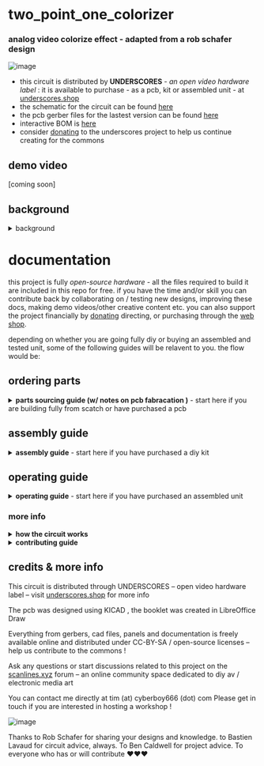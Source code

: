 # two_point_one_colorizer

### analog video colorize effect - adapted from a rob schafer design

![image](https://github.com/cyberboy666/two_point_one_colorizer/assets/12017938/ffae2b35-1f56-47dd-83ee-26dffeca677c)


- this circuit is distributed by __UNDERSCORES__ - _an open video hardware label_ : it is available to purchase - as a pcb, kit or assembled unit - at [underscores.shop](https://underscores.shop/two_point_one_colorizer/)
- the schematic for the circuit can be found [here](/hardware/schematic.pdf)
- the pcb gerber files for the lastest version can be found [here](/hardware/gerber_latest.zip)
- interactive BOM is [here](https://htmlpreview.github.io/?https://github.com/cyberboy666/two_point_one_colorizer/blob/main/hardware/bom/ibom.html)
- consider [donating](https://opencollective.com/underscores) to the underscores project to help us continue creating for the commons


## demo video

[coming soon]

## background

<details>
<summary>background</summary>

Rob Schafer designed the original version of this circuit and shared it online in 2020.

It was updated and adapted to pcb by cyberboy666 as open-source hardware with help from the scanlines community – changes included adding PAL, extra color controls and switching to parts that are cheaper & more available


![image](https://github.com/cyberboy666/two_point_one_colorizer/assets/12017938/487781f6-4cfa-4442-a262-60ebcf4f12f8)

![image](https://github.com/cyberboy666/two_point_one_colorizer/assets/12017938/95386038-859a-4ae0-a746-dd1c19154abb)

![image](https://github.com/cyberboy666/two_point_one_colorizer/assets/12017938/cfd53371-35f0-46f7-9297-63e91f32648a)

![image](https://github.com/cyberboy666/two_point_one_colorizer/assets/12017938/c4e92b32-1fa1-4d95-ab29-7cb77ea7c0c6)

robs original circuit,  effect shown and the schematic here 

</details>
  
# documentation

this project is fully _open-source hardware_ - all the files required to build it are included in this repo for free. if you have the time and/or skill you can contribute back by collaborating on / testing new designs, improving these docs, making demo videos/other creative content etc. you can also support the project financially by [donating](https://opencollective.com/underscores) directing, or purchasing through the [web shop](https://underscores.shop).

depending on whether you are going fully diy or buying an assembled and tested unit, some of the following guides will be relavent to you. the flow would be:

## ordering parts

<details><summary><b>parts sourcing guide (w/ notes on pcb fabracation )</b> - start here if you are building fully from scatch or have purchased a pcb</summary>
  

i try to source all the parts i can from either:
- [tayda](https://www.taydaelectronics.com/) ; cheaper for common parts like resistors etc, also good for mechanical parts like switches and buttons
- [mouser](https://www.mouser.de/) ; has lots more options, speciality video ic's, can sometimes cost more (free shipping on orders over 50euros)
- other ; ocationally there will be parts which will need to be sourced elsewhere - usaully either aliexpress, ebay or amazon etc...

take a look at the [full_bom](/hardware/bom/full_bom.csv) for this project to see where i am sourcing each part from

## import into tayda

- go to the [tayda quick order](https://www.taydaelectronics.com/quick-order/) and in bottom corner choose _add from file_
- select the file [tayda_bom.csv](./hardware/bom/tayda_bom.csv) in the BOM folder (you will have to download it first or clone this repo)
- after importing select _add to cart_
- __NOTE:__ the minimum value for resistors is 10, so you may need to modify these values to add to cart (or if they are already modified here you will need to see the  full_bom for actual part QTY) 

- OPTIONAL: it is a good idea to add some dip-ic sockets and 2.54pin headers/sockets to your tayda order if you dont have them around already
  
## import into mouser

- go to [mouser bom tool](https://nz.mouser.com/Bom/) and click _upload spreadsheet_
- select the file [mouser_bom.csv](./hardware/bom/mouser_bom.csv) in this folder (you will have to download it first or clone this repo), then _upload my spreadsheet_ and _next_
- ensure that __Mouser Part Number__ is selected in the dropdown above the first row, then _next_, _process_
- if everything looks correct can now put _add to basket_

# ordering pcbs

you can support this project by buying individual pcbs from the [shop](https://underscores.shop). if you would rather have pcbs fabricated from gerbers directly the file you need is [here](/hardware/gerber_latest.zip)

- i get my pcbs fabricated from [jlcpcb](https://cart.jlcpcb.com/quote) - 5 is the minumum order per design
- upload the zip file with the `add gerber file` button
- the default settings are mostly fine - set the __PCB Qty__ and __PCB Color__ settings (you can check that the file looks correct with pcb veiwer)
- it may be best to combine orders with other pcbs you want to have fab'd since the shipping can cost more than the items - also orginising group buys is a good way to distribute the extra pcbs /costs 
  
i often use jlcpcb because they are reliable, cheap and give you an option of colours. remember though that the cheapest Chinese fab houses are not always the most ethical or environmently friendly - if you can afford it consider supporting local companies. 

  </details>
  
## assembly guide
  
<details><summary><b>assembly guide</b> - start here if you have purchased a diy kit</summary>

## interactive BOM for build guiding

follow this link to view the [interactive BOM](https://htmlpreview.github.io/?https://github.com/cyberboy666/two_point_one_colorizer/blob/main/hardware/bom/ibom.html)

## general solder advice

- remember to heat pad first (2-3seconds), then add solder, then continue to heat (1-2seconds)

- Checkout the web-comic [soldering is easy](https://mightyohm.com/files/soldercomic/FullSolderComic_EN.pdf) for more soldering advice

## general order of assembly

- in general while assembling i start placing resistors and capacitors first. placing 5 - 10 components at a time and then flipping the board to solder them and trim the legs etc.
- next i would do diodes, transistors and ic's - taking care that these are placed in the right direction (using a ic socket can be useful)
- finally i place the interface parts - rca jacks, power jack, pots and switches - make sure these have lots of solder on for structural stablity

</details>

## operating guide
  
<details><summary><b>operating guide</b> - start here if you have purchased an assembled unit</summary>

![image](https://github.com/cyberboy666/two_point_one_colorizer/assets/12017938/c2b44c88-30a7-4285-913b-d15ae0f76040)

To set up using the circuit plug an active video source into composite video input and a display into composite video output (test input/outputs by toggling signal bypass switch first to ensure they are working as expected)

Next plug in a 5v center-positive power supply into the 2.1mm barrel jack connector – I like to use a usb wall charger for this – and toggle off the bypass

Adjusting the level knobs should change the resulting image – adjusting the three color knobs and one color switch should set the color and shade for that level

The color_both in middle should off-set resulting color of both sides at once. Playing with format and alternating lines slide switches can help achieve glitching and out of spec colors also

</details>

### more info

<details><summary><b>how the circuit works</b></summary>
  
[coming soon]
                                                                                                                             
</details>

<details><summary><b>contributing guide</b></summary>
  
if you would like to contribute back to these projects in some way but dont know how the best thing (for now) would be to reach out to me directly ( tim@cyberboy666.com or @cyberboy666 on scanlines forum) - i will be happy to help
  
</details>


## credits & more info


This circuit is distributed through UNDERSCORES – open video hardware label – visit [underscores.shop](https://underscores.shop) for more info

The pcb was designed using KICAD , the booklet was created in LibreOffice Draw

Everything from gerbers, cad files, panels and documentation is freely available online and distributed under CC-BY-SA / open-source licenses – help us contribute to the commons !

Ask any questions or start discussions related to this project on the [scanlines.xyz](https://scanlines.xyz) forum – an online community space dedicated to diy av / electronic media art

You can contact me directly at tim (at) cyberboy666 (dot) com 
Please get in touch if you are interested in hosting a workshop !

![image](https://github.com/cyberboy666/two_point_one_colorizer/assets/12017938/87246eb3-dea9-42bd-8577-f05efb378b93)

Thanks to Rob Schafer for sharing your designs and knowledge. to Bastien Lavaud for circuit advice, always. To Ben Caldwell for project advice. To everyone who has or will contribute ♥♥♥


